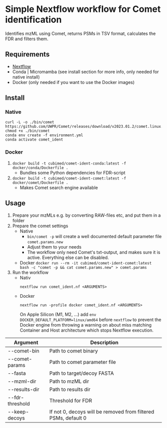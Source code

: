 # Simple Nextflow workflow for Comet identification

Identifies mzML using Comet, returns PSMs in TSV format, calculates the FDR and filters them.


## Requirements
* [Nextflow](https://www.nextflow.io/)
* Conda | Micromamba (see install section for more info, only needed for native install)
* Docker (only needed if you want to use the Docker images)

## Install

### Native
```
curl -L -o ./bin/comet https://github.com/UWPR/Comet/releases/download/v2023.01.2/comet.linux.exe
chmod +x ./bin/comet
conda env create -f environment.yml
conda activate comet_ident
```

### Docker
1. `docker build -t cubimed/comet-ident-conda:latest -f docker/conda/Dockerfile .`
    * Bundles some Python dependencies for FDR-script
2. `docker build -t cubimed/comet-ident-comet:latest -f docker/comet/Dockerfile .`
    * Makes Comet search engine available

## Usage
1. Prepare your mzMLs e.g. by converting RAW-files etc, and put them in a folder
2. Prepare the comet settings
    * Native
        * `bin/comet -p` will create a well documented default parameter file `comet.params.new`
        * Adjust them to your needs
        * The workflow only need Comet's txt-output, and makes sure it is active. Everything else can be disabled.
    * Docker
        `docker run --rm -it cubimed/comet-ident-comet:latest bash -c "comet -p && cat comet.params.new" > comet.params`
3. Run the workflow
    * Nativ
        ```
        nextflow run comet_ident.nf <ARGUMENTS>
        ```
    * Docker
        ```
        nextflow run -profile docker comet_ident.nf <ARGUMENTS>
        ```
        On Apple Silicon (M1, M2, ...) add `env DOCKER_DEFAULT_PLATFORM=linux/amd64` before `nextflow` to prevent the Docker engine from throwing a warning on about miss matching Container and Host architecture which stops Nextflow execution.


| Argument | Description |
| --- | --- |
| --comet-bin | Path to comet binary |
| --comet-params | Path to comet parameter file |
| --fasta | Path to target/decoy FASTA |
| --mzml-dir | Path to mzML dir |
| --results-dir | Path to results dir |
| --fdr-threshold | Threshold for FDR |
| --keep-decoys | If not 0, decoys will be removed from filtered PSMs, default 0 |
